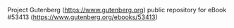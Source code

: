 Project Gutenberg (https://www.gutenberg.org) public repository for
eBook #53413 (https://www.gutenberg.org/ebooks/53413)
